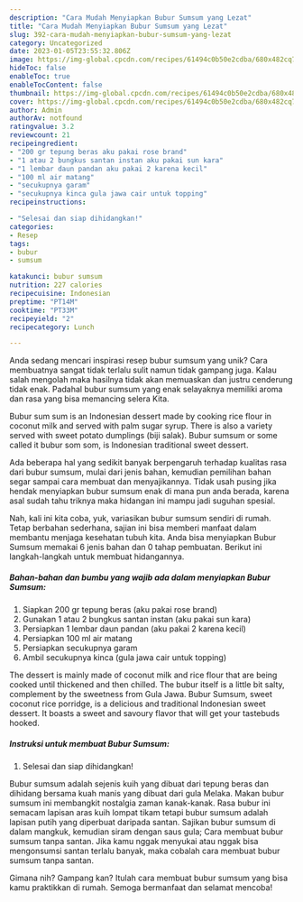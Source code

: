 ```yaml
---
description: "Cara Mudah Menyiapkan Bubur Sumsum yang Lezat"
title: "Cara Mudah Menyiapkan Bubur Sumsum yang Lezat"
slug: 392-cara-mudah-menyiapkan-bubur-sumsum-yang-lezat
category: Uncategorized
date: 2023-01-05T23:55:32.806Z
image: https://img-global.cpcdn.com/recipes/61494c0b50e2cdba/680x482cq70/bubur-sumsum-foto-resep-utama.jpg
hideToc: false
enableToc: true
enableTocContent: false
thumbnail: https://img-global.cpcdn.com/recipes/61494c0b50e2cdba/680x482cq70/bubur-sumsum-foto-resep-utama.jpg
cover: https://img-global.cpcdn.com/recipes/61494c0b50e2cdba/680x482cq70/bubur-sumsum-foto-resep-utama.jpg
author: Admin
authorAv: notfound
ratingvalue: 3.2
reviewcount: 21
recipeingredient:
- "200 gr tepung beras aku pakai rose brand"
- "1 atau 2 bungkus santan instan aku pakai sun kara"
- "1 lembar daun pandan aku pakai 2 karena kecil"
- "100 ml air matang"
- "secukupnya garam"
- "secukupnya kinca gula jawa cair untuk topping"
recipeinstructions:

- "Selesai dan siap dihidangkan!"
categories:
- Resep
tags:
- bubur
- sumsum

katakunci: bubur sumsum 
nutrition: 227 calories
recipecuisine: Indonesian
preptime: "PT14M"
cooktime: "PT33M"
recipeyield: "2"
recipecategory: Lunch

---
```





Anda sedang mencari inspirasi resep bubur sumsum yang unik? Cara membuatnya sangat tidak terlalu sulit namun tidak gampang juga. Kalau salah mengolah maka hasilnya tidak akan memuaskan dan justru cenderung tidak enak. Padahal bubur sumsum yang enak selayaknya memiliki aroma dan rasa yang bisa memancing selera Kita.





Bubur sum sum is an Indonesian dessert made by cooking rice flour in coconut milk and served with palm sugar syrup. There is also a variety served with sweet potato dumplings (biji salak). Bubur sumsum or some called it bubur som som, is Indonesian traditional sweet dessert.

Ada beberapa hal yang sedikit banyak berpengaruh terhadap kualitas rasa dari bubur sumsum, mulai dari jenis bahan, kemudian pemilihan bahan segar sampai cara membuat dan menyajikannya. Tidak usah pusing jika hendak menyiapkan bubur sumsum enak di mana pun anda berada, karena asal sudah tahu triknya maka hidangan ini mampu jadi suguhan spesial.






Nah, kali ini kita coba, yuk, variasikan bubur sumsum sendiri di rumah. Tetap berbahan sederhana, sajian ini bisa memberi manfaat dalam membantu menjaga kesehatan tubuh kita. Anda bisa menyiapkan Bubur Sumsum memakai 6 jenis bahan dan 0 tahap pembuatan. Berikut ini langkah-langkah untuk membuat hidangannya.

<!--inarticleads1-->

##### Bahan-bahan dan bumbu yang wajib ada dalam menyiapkan Bubur Sumsum:

1. Siapkan 200 gr tepung beras (aku pakai rose brand)
1. Gunakan 1 atau 2 bungkus santan instan (aku pakai sun kara)
1. Persiapkan 1 lembar daun pandan (aku pakai 2 karena kecil)
1. Persiapkan 100 ml air matang
1. Persiapkan secukupnya garam
1. Ambil secukupnya kinca (gula jawa cair untuk topping)


The dessert is mainly made of coconut milk and rice flour that are being cooked until thickened and then chilled. The bubur itself is a little bit salty, complement by the sweetness from Gula Jawa. Bubur Sumsum, sweet coconut rice porridge, is a delicious and traditional Indonesian sweet dessert. It boasts a sweet and savoury flavor that will get your tastebuds hooked. 

<!--inarticleads2-->

##### Instruksi untuk membuat Bubur Sumsum:


1. Selesai dan siap dihidangkan!

Bubur sumsum adalah sejenis kuih yang dibuat dari tepung beras dan dihidang bersama kuah manis yang dibuat dari gula Melaka. Makan bubur sumsum ini membangkit nostalgia zaman kanak-kanak. Rasa bubur ini semacam lapisan aras kuih lompat tikam tetapi bubur sumsum adalah lapisan putih yang diperbuat daripada santan. Sajikan bubur sumsum di dalam mangkuk, kemudian siram dengan saus gula; Cara membuat bubur sumsum tanpa santan. Jika kamu nggak menyukai atau nggak bisa mengonsumsi santan terlalu banyak, maka cobalah cara membuat bubur sumsum tanpa santan. 

Gimana nih? Gampang kan? Itulah cara membuat bubur sumsum yang bisa kamu praktikkan di rumah. Semoga bermanfaat dan selamat mencoba!
